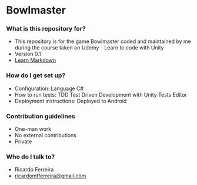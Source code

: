 # Bowlmaster #

### What is this repository for? ###

* This repository is for the game Bowlmaster coded and maintained by me during the course taken on Udemy - Learn to code with Unity
* Version 0.1
* [Learn Markdown](https://bitbucket.org/tutorials/markdowndemo)

### How do I get set up? ###

* Configuration: Language C#
* How to run tests: TDD Test Driven Development with Unity Tests Editor
* Deployment instructions: Deployed to Android

### Contribution guidelines ###

* One-man work
* No external contributions
* Private

### Who do I talk to? ###

* Ricardo Ferreira
* ricardomfferreira@gmail.com